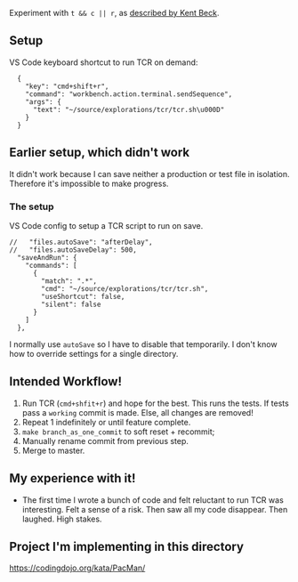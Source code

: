 Experiment with `t && c || r`, as [described by Kent Beck](https://medium.com/@kentbeck_7670/test-commit-revert-870bbd756864).

## Setup

VS Code keyboard shortcut to run TCR on demand:

```
  {
    "key": "cmd+shift+r",
    "command": "workbench.action.terminal.sendSequence",
    "args": {
      "text": "~/source/explorations/tcr/tcr.sh\u000D"
    }
  }
```

## Earlier setup, which didn't work

It didn't work because I can save neither a production or test file in isolation. Therefore it's impossible to make progress.

### The setup

VS Code config to setup a TCR script to run on save.

```
//   "files.autoSave": "afterDelay",
//   "files.autoSaveDelay": 500,
  "saveAndRun": {
    "commands": [
      {
        "match": ".*",
        "cmd": "~/source/explorations/tcr/tcr.sh",
        "useShortcut": false,
        "silent": false
      }
    ]
  },
```

I normally use `autoSave` so I have to disable that temporarily. I don't know how to override settings for a single directory.

## Intended Workflow!

1. Run TCR (`cmd+shfit+r`) and hope for the best. This runs the tests. If tests pass a `working` commit is made. Else, all changes are removed!
2. Repeat 1 indefinitely or until feature complete.
3. `make branch_as_one_commit` to soft reset + recommit;
4. Manually rename commit from previous step.
5. Merge to master.

## My experience with it!

- The first time I wrote a bunch of code and felt reluctant to run TCR was interesting. Felt a sense of a risk. Then saw all my code disappear. Then laughed. High stakes.

## Project I'm implementing in this directory

https://codingdojo.org/kata/PacMan/
